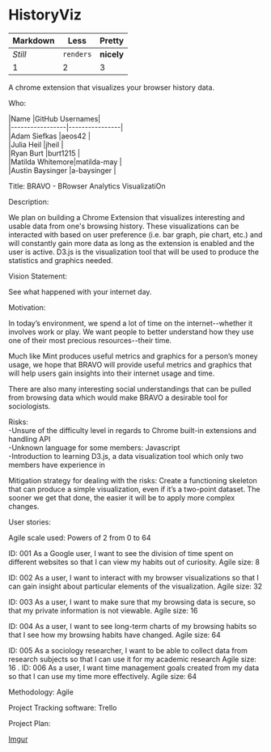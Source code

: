 # HistoryViz 
Markdown | Less | Pretty
--- | --- | ---
*Still* | `renders` | **nicely**
1 | 2 | 3
A chrome extension that visualizes your browser history data.

Who:

|Name             |GitHub Usernames|<br>
|-----------------|----------------|<br>
|Adam Siefkas     |aeos42          |<br>
|Julia Heil       |jheil           |<br>
|Ryan Burt        |burt1215        |<br>
|Matilda Whitemore|matilda-may     |<br>
|Austin Baysinger |a-baysinger     |<br>

Title:
BRAVO - BRowser Analytics VisualizatiOn

Description: 

We plan on building a Chrome Extension that visualizes interesting and usable data from one's browsing history. These visualizations can be interacted with based on user preference (i.e. bar graph, pie chart, etc.) and will constantly gain more data as long as the extension is enabled and the user is active. D3.js is the visualization tool that will be used to produce the statistics and graphics needed.   

Vision Statement:
 
See what happened with your internet day.

Motivation:

In today’s environment, we spend a lot of time on the internet--whether it involves work or play. We want people to better understand how they use one of their most precious resources--their time. 

Much like Mint produces useful metrics and graphics for a person’s money usage, we hope that BRAVO will provide useful metrics and graphics that will help users gain insights into their internet usage and time. 

There are also many interesting social understandings that can be pulled from browsing data which would make BRAVO a desirable tool for sociologists.


Risks:<br>
-Unsure of the difficulty level in regards to Chrome built-in extensions and handling API<br>
-Unknown language for some members: Javascript<br>
-Introduction to learning D3.js, a data visualization tool which only two members have experience in<br>

Mitigation strategy for dealing with the risks: Create a functioning skeleton that can produce a simple visualization, even if it’s a two-point dataset. The sooner we get that done, the easier it will be to apply more complex changes.  

User stories:<br>

Agile scale used: Powers of 2 from 0 to 64

ID: 001
As a Google user, I want to see the division of time spent on different websites so that I can view my habits out of curiosity. 
Agile size: 8

ID: 002
As a user, I want to interact with my browser visualizations so that I can gain insight about particular elements of the visualization.
Agile size: 32

ID: 003
As a user, I want to make sure that my browsing data is secure, so that my private information is not viewable.
Agile size: 16

ID: 004
As a user, I want to see long-term charts of my browsing habits so that I see how my browsing habits have changed.
Agile size: 64

ID: 005
As a sociology researcher, I want to be able to collect data from research subjects so that I can use it for my academic research
Agile size: 16
.
ID: 006
As a user, I want time management goals created from my data so that I can use my time more effectively.
Agile size: 64

Methodology: Agile <br>

Project Tracking software: Trello

Project Plan:


[Imgur](http://i.imgur.com/Sxa1cJo.png)
